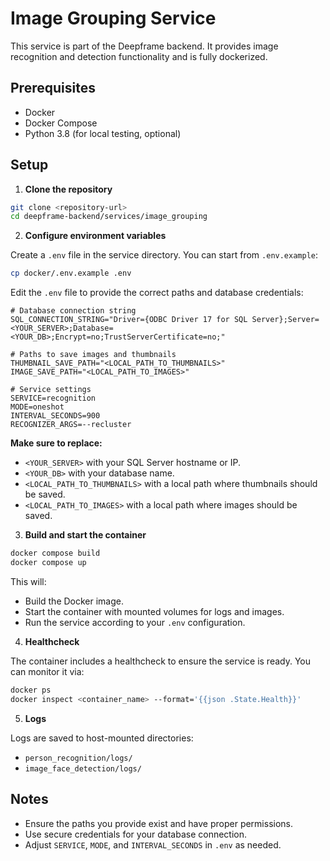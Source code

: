 # Image Grouping Service

This service is part of the Deepframe backend. It provides image recognition and detection functionality and is fully dockerized.

## Prerequisites

- Docker
- Docker Compose
- Python 3.8 (for local testing, optional)

## Setup

1. **Clone the repository**

```bash
git clone <repository-url>
cd deepframe-backend/services/image_grouping
````

2. **Configure environment variables**

Create a `.env` file in the service directory. You can start from `.env.example`:

```bash
cp docker/.env.example .env
```

Edit the `.env` file to provide the correct paths and database credentials:

```env
# Database connection string
SQL_CONNECTION_STRING="Driver={ODBC Driver 17 for SQL Server};Server=<YOUR_SERVER>;Database=<YOUR_DB>;Encrypt=no;TrustServerCertificate=no;"

# Paths to save images and thumbnails
THUMBNAIL_SAVE_PATH="<LOCAL_PATH_TO_THUMBNAILS>"
IMAGE_SAVE_PATH="<LOCAL_PATH_TO_IMAGES>"

# Service settings
SERVICE=recognition
MODE=oneshot
INTERVAL_SECONDS=900
RECOGNIZER_ARGS=--recluster
```

**Make sure to replace:**

* `<YOUR_SERVER>` with your SQL Server hostname or IP.
* `<YOUR_DB>` with your database name.
* `<LOCAL_PATH_TO_THUMBNAILS>` with a local path where thumbnails should be saved.
* `<LOCAL_PATH_TO_IMAGES>` with a local path where images should be saved.

3. **Build and start the container**

```bash
docker compose build
docker compose up
```

This will:

* Build the Docker image.
* Start the container with mounted volumes for logs and images.
* Run the service according to your `.env` configuration.

4. **Healthcheck**

The container includes a healthcheck to ensure the service is ready. You can monitor it via:

```bash
docker ps
docker inspect <container_name> --format='{{json .State.Health}}'
```

5. **Logs**

Logs are saved to host-mounted directories:

* `person_recognition/logs/`
* `image_face_detection/logs/`

## Notes

* Ensure the paths you provide exist and have proper permissions.
* Use secure credentials for your database connection.
* Adjust `SERVICE`, `MODE`, and `INTERVAL_SECONDS` in `.env` as needed.
